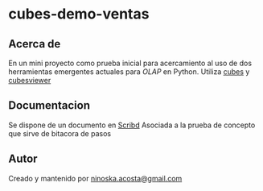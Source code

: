 # cubes-demo-ventas

## Acerca de 
En un mini proyecto como prueba inicial para acercamiento al uso de dos herramientas emergentes actuales para _OLAP_ en Python. Utiliza [cubes](https://github.com/Stiivi/cubes) y [cubesviewer](https://github.com/jjmontesl/cubesviewer)

## Documentacion 
Se dispone de un documento en [Scribd](http://www.scribd.com/doc/133181356/Cubes-CubesViewer-Mini-HowTo-Prueba-Conceptual) Asociada a la prueba de concepto que sirve de bitacora de pasos

## Autor
Creado y mantenido por ninoska.acosta@gmail.com
